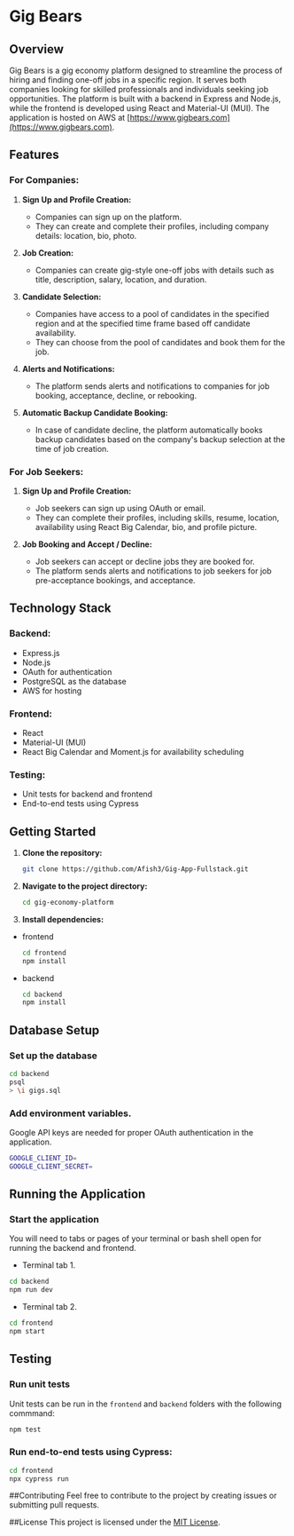 # Gig Bears

## Overview

Gig Bears is a gig economy platform designed to streamline the process of hiring and finding one-off jobs in a specific region. It serves both companies looking for skilled professionals and individuals seeking job opportunities. The platform is built with a backend in Express and Node.js, while the frontend is developed using React and Material-UI (MUI). The application is hosted on AWS at [https://www.gigbears.com](https://www.gigbears.com).

## Features

### For Companies:

1. **Sign Up and Profile Creation:**
   - Companies can sign up on the platform.
   - They can create and complete their profiles, including company details: location, bio, photo.

2. **Job Creation:**
   - Companies can create gig-style one-off jobs with details such as title, description, salary, location, and duration.

3. **Candidate Selection:**
   - Companies have access to a pool of candidates in the specified region and at the specified time frame based off candidate availability.
   - They can choose from the pool of candidates and book them for the job.

4. **Alerts and Notifications:**
   - The platform sends alerts and notifications to companies for job booking, acceptance, decline, or rebooking.

5. **Automatic Backup Candidate Booking:**
   - In case of candidate decline, the platform automatically books backup candidates based on the company's backup selection at the time of job creation.

### For Job Seekers:

1. **Sign Up and Profile Creation:**
   - Job seekers can sign up using OAuth or email.
   - They can complete their profiles, including skills, resume, location, availability using React Big Calendar, bio, and profile picture.

2. **Job Booking and Accept / Decline:**
   - Job seekers can accept or decline jobs they are booked for.
   - The platform sends alerts and notifications to job seekers for job pre-acceptance bookings, and acceptance.

## Technology Stack

### Backend:

- Express.js
- Node.js
- OAuth for authentication
- PostgreSQL as the database
- AWS for hosting

### Frontend:

- React
- Material-UI (MUI)
- React Big Calendar and Moment.js for availability scheduling

### Testing:

- Unit tests for backend and frontend
- End-to-end tests using Cypress

## Getting Started

1. **Clone the repository:**

   ```bash
   git clone https://github.com/Afish3/Gig-App-Fullstack.git
   ```
2. **Navigate to the project directory:**

   ```bash
   cd gig-economy-platform
   ```
3. **Install dependencies:**

- frontend

   ```bash
   cd frontend
   npm install
   ```
   
- backend

	```bash
	cd backend
	npm install
	```

## Database Setup

### Set up the database 

```bash
cd backend
psql
> \i gigs.sql
```

### Add environment variables.
Google API keys are needed for proper OAuth authentication in the application.

```bash
GOOGLE_CLIENT_ID=
GOOGLE_CLIENT_SECRET=
```

## Running the Application

### Start the application
You will need to tabs or pages of your terminal or bash shell open for running the backend and frontend.

- Terminal tab 1.

```bash
cd backend
npm run dev
```
- Terminal tab 2.

```bash
cd frontend
npm start
```
## Testing
### Run unit tests
Unit tests can be run in the `frontend` and 	`backend` folders with the following commmand:

```bash
npm test
```

### Run end-to-end tests using Cypress:

```bash
cd frontend
npx cypress run
```

##Contributing
Feel free to contribute to the project by creating issues or submitting pull requests.

##License
This project is licensed under the [MIT License](LICENSE).